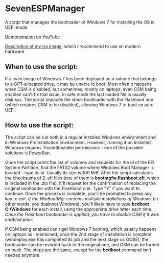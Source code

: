# SevenESPManager
A script that manages the bootloader of Windows 7 for installing the OS in UEFI mode

[Demonstration on YouTube](https://youtu.be/MCalej6wQoE)

[Description of my iso image](https://github.com/Sevoos/SevenESPManager/blob/main/isoDescription.md), which I recommend to use on modern hardware

## When to use the script:
If a .wim image of Windows 7 has been deployed on a volume that belongs to a GPT-allocated drive, it may be unable to boot. Most often it happens when CSM is disabled, but sometimes, mostly on laptops, even CSM being enabled can't fix that issue. In safe mode the last loaded file is usually disk.sys. The script replaces the stock bootloader with the Flashboot one (which requires CSM to be disabled), allowing Windows 7 to boot on pure UEFI.  

## How to use the script:
The script can be run both in a regular installed Windows environment and in Windows Preinstallation Environment. However, running it on installed Windows requires TrustedInstaller permissions - one of the possible solutions is [PowerRun](https://www.sordum.org/downloads/?power-run). 

Once the script prints the list of volumes and requests for the id of the EFI System Partition, find the FAT32 volume where Windows Boot Manager is located - type its id. Usually its size is 100 MiB. After the script calculates the checksums of 2 .efi files (one of them is **bootmgfw.flashboot.efi**, which is included in the .zip file), it'll request for the confirmation of replacing the original bootloader with the Flashboot one. Type "Y" if you want to continue. Once the process is complete, you'll be prompted to press any key to exit. *If the WinBootMgr contains multiple installations of Windows* (in other words, you dualnoot Windows), you'll likely have to type **bcdboot C:\Windows** for each install, using the appropriate drive letter each time. _Once the Flashboot bootloader is applied, you have to disable CSM if it was enabled prior._

If CSM being enabled can't get Windows 7 booting, which usually happens on laptops as I mentioned, once the 2nd stage of installation is complete (windeploy.exe has completed its job and the next stage os OOBE), the bootloader can be reverted back to the original one, and CSM can be turned on back. The steps are the same, except for the **bcdboot** command isn't needed anymore.
